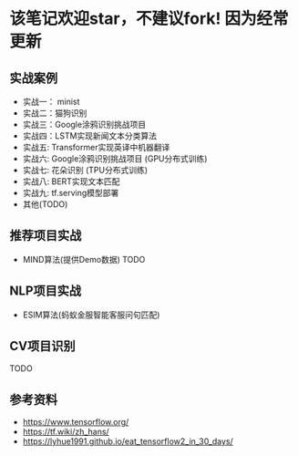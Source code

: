 # 该笔记欢迎star，不建议fork! 因为经常更新

## 实战案例

- 实战一： minist 
- 实战二：猫狗识别
- 实战三：Google涂鸦识别挑战项目
- 实战四：LSTM实现新闻文本分类算法
- 实战五: Transformer实现英译中机器翻译
- 实战六: Google涂鸦识别挑战项目 (GPU分布式训练)
- 实战七: 花朵识别 (TPU分布式训练)
- 实战八: BERT实现文本匹配
- 实战九: tf.serving模型部署
- 其他(TODO)

## 推荐项目实战
- MIND算法(提供Demo数据)
TODO

## NLP项目实战
- ESIM算法(蚂蚁金服智能客服问句匹配) 


## CV项目识别
TODO

## 参考资料
- https://www.tensorflow.org/
- https://tf.wiki/zh_hans/
- https://lyhue1991.github.io/eat_tensorflow2_in_30_days/
